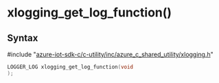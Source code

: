 # xlogging_get_log_function()

## Syntax

\#include "[azure-iot-sdk-c/c-utility/inc/azure_c_shared_utility/xlogging.h](../iot-c-ref-xlogging-h.md)"  
```C
LOGGER_LOG xlogging_get_log_function(void
);
```

